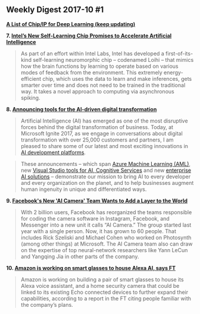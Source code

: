 ## Weekly Digest 2017-10 \#1

**[A List of Chip/IP for Deep Learning (keep updating)](https://basicmi.github.io/Deep-Learning-Processor-List/)**

**7. [Intel’s New Self-Learning Chip Promises to Accelerate Artificial Intelligence](https://newsroom.intel.com/editorials/intels-new-self-learning-chip-promises-accelerate-artificial-intelligence/)**
> As part of an effort within Intel Labs, Intel has developed a first-of-its-kind self-learning neuromorphic chip – codenamed Loihi – that mimics how the brain functions by learning to operate based on various modes of feedback from the environment. This extremely energy-efficient chip, which uses the data to learn and make inferences, gets smarter over time and does not need to be trained in the traditional way. It takes a novel approach to computing via asynchronous spiking.

**8. [Announcing tools for the AI-driven digital transformation](https://azure.microsoft.com/en-us/blog/tools-for-the-ai-driven-digital-transformation/)**
> Artificial Intelligence (AI) has emerged as one of the most disruptive forces behind the digital transformation of business. Today, at Microsoft Ignite 2017, as we engage in conversations about digital transformation with over 25,000 customers and partners, I am pleased to share some of our latest and most exciting innovations in [AI development platforms](https://www.microsoft.com/ai).

> These announcements – which span [Azure Machine Learning (AML)](https://aka.ms/aml-preview-page), new [Visual Studio tools for AI, Cognitive Services](https://aka.ms/aml-preview-page) and new [enterprise AI solutions](https://appsource.microsoft.com/en-gb/marketplace/apps?category=artifical-intelligence) – demonstrate our mission to bring AI to every developer and every organization on the planet, and to help businesses augment human ingenuity in unique and differentiated ways.

**9. [Facebook's New 'AI Camera' Team Wants to Add a Layer to the World](https://www.theatlantic.com/technology/archive/2017/09/your-phone-the-robot/540249/)**
> With 2 billion users, Facebook has reorganized the teams responsible for coding the camera software in Instagram, Facebook, and Messenger into a new unit it calls “AI Camera.” The group started last year with a single person. Now, it has grown to 60 people. That includes Rick Szeliski and Michael Cohen who worked on Photosynth (among other things) at Microsoft. The AI Camera team also can draw on the expertise of top neural-network researchers like Yann LeCun and Yangqing Jia in other parts of the company.

**10. [Amazon is working on smart glasses to house Alexa AI, says FT](https://techcrunch.com/2017/09/20/amazon-is-working-on-smart-glasses-to-house-alexa-ai-says-ft)**
> Amazon is working on building a pair of smart glasses to house its Alexa voice assistant, and a home security camera that could be linked to its existing Echo connected devices to further expand their capabilities, according to a report in the FT citing people familiar with the company’s plans.
